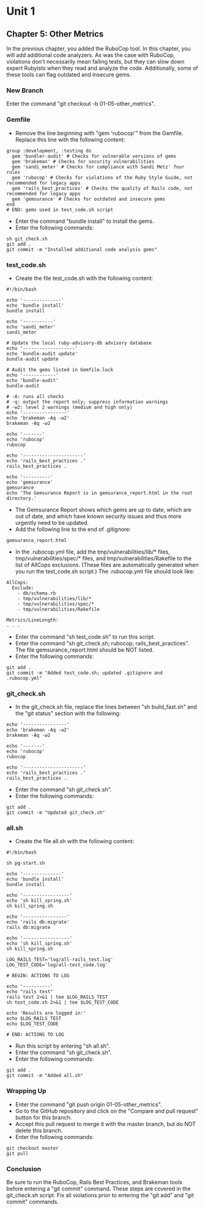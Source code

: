 # Unit 1
## Chapter 5: Other Metrics
In the previous chapter, you added the RuboCop tool.  In this chapter, you will add additional code analyzers.  As was the case with RuboCop, violations don't necessarily mean failing tests, but they can slow down expert Rubyists when they read and analyze the code.  Additionally, some of these tools can flag outdated and insecure gems.

### New Branch
Enter the command "git checkout -b 01-05-other_metrics".

### Gemfile
* Remove the line beginning with "gem 'rubocop'" from the Gemfile.  Replace this line with the following content:
```
group :development, :testing do
  gem 'bundler-audit' # Checks for vulnerable versions of gems
  gem 'brakeman' # Checks for security vulnerabilities
  gem 'sandi_meter' # Checks for compliance with Sandi Metz' four rules
  gem 'rubocop' # Checks for violations of the Ruby Style Guide, not recommended for legacy apps
  gem 'rails_best_practices' # Checks the quality of Rails code, not recommended for legacy apps
  gem 'gemsurance' # Checks for outdated and insecure gems
end
# END: gems used in test_code.sh script
```
* Enter the command "bundle install" to install the gems.
* Enter the following commands:
```
sh git_check.sh
git add .
git commit -m "Installed additional code analysis gems" 
```
### test_code.sh
* Create the file test_code.sh with the following content:
```
#!/bin/bash

echo '--------------'
echo 'bundle install'
bundle install

echo '-----------'
echo 'sandi_meter'
sandi_meter

# Update the local ruby-advisory-db advisory database
echo '-------------------'
echo 'bundle-audit update'
bundle-audit update

# Audit the gems listed in Gemfile.lock
echo '------------'
echo 'bundle-audit'
bundle-audit

# -A: runs all checks
# -q: output the report only; suppress information warnings
# -w2: level 2 warnings (medium and high only)
echo '----------------'
echo 'brakeman -Aq -w2'
brakeman -Aq -w2

echo '-------'
echo 'rubocop'
rubocop

echo '----------------------'
echo 'rails_best_practices .'
rails_best_practices .

echo '----------'
echo 'gemsurance'
gemsurance
echo 'The Gemsurance Report is in gemsurance_report.html in the root directory.'
```
* The Gemsurance Report shows which gems are up to date, which are out of date, and which have known security issues and thus more urgently need to be updated.
* Add the following line to the end of .gitignore:
```
gemsurance_report.html
```
* In the .rubocop.yml file, add the tmp/vulnerabilities/lib/* files, tmp/vulnerabilities/spec/* files, and tmp/vulnerabilities/Rakefile to the list of AllCops exclusions.  (These files are automatically generated when you run the test_code.sh script.)  The .rubucop.yml file should look like:
```
AllCops:
  Exclude:
    - db/schema.rb
    - tmp/vulnerabilities/lib/*
    - tmp/vulnerabilities/spec/*
    - tmp/vulnerabilities/Rakefile
    
Metrics/LineLength:
. . .
```
* Enter the command "sh test_code.sh" to run this script.
* Enter the command "sh git_check.sh; rubocop; rails_best_practices".  The file gemsurance_report.html should be NOT listed.
* Enter the following commands:
```
git add .
git commit -m "Added test_code.sh; updated .gitignore and .rubocop.yml" 
```

### git_check.sh
* In the git_check.sh file, replace the lines between "sh build_fast.sh" and the "git status" section with the following:
```
echo '----------------'
echo 'brakeman -Aq -w2'
brakeman -Aq -w2

echo '-------'
echo 'rubocop'
rubocop

echo '----------------------'
echo 'rails_best_practices .'
rails_best_practices .
```
* Enter the command "sh git_check.sh".
* Enter the following commands:
```
git add .
git commit -m "Updated git_check.sh" 
```

### all.sh
* Create the file all.sh with the following content:
```
#!/bin/bash

sh pg-start.sh

echo '--------------'
echo 'bundle install'
bundle install

echo '-----------------'
echo 'sh kill_spring.sh'
sh kill_spring.sh

echo '----------------'
echo 'rails db:migrate'
rails db:migrate

echo '-----------------'
echo 'sh kill_spring.sh'
sh kill_spring.sh

LOG_RAILS_TEST='log/all-rails_test.log'
LOG_TEST_CODE='log/all-test_code.log'

# BEGIN: ACTIONS TO LOG

echo '----------'
echo "rails test"
rails test 2>&1 | tee $LOG_RAILS_TEST
sh test_code.sh 2>&1 | tee $LOG_TEST_CODE

echo 'Results are logged in:'
echo $LOG_RAILS_TEST
echo $LOG_TEST_CODE

# END: ACTIONS TO LOG
```
* Run this script by entering "sh all.sh".
* Enter the command "sh git_check.sh".
* Enter the following commands:
```
git add .
git commit -m "Added all.sh"
```

### Wrapping Up
* Enter the command "git push origin 01-05-other_metrics".
* Go to the GitHub repository and click on the "Compare and pull request" button for this branch.
* Accept this pull request to merge it with the master branch, but do NOT delete this branch.
* Enter the following commands:
```
git checkout master
git pull
```

### Conclusion
Be sure to run the RuboCop, Rails Best Practices, and Brakeman tools before entering a "git commit" command.  These steps are covered in the git_check.sh script.  Fix all violations prior to entering the "git add" and "git commit" commands.
